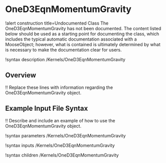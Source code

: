 # OneD3EqnMomentumGravity

!alert construction title=Undocumented Class
The OneD3EqnMomentumGravity has not been documented. The content listed below should be used as a starting point for
documenting the class, which includes the typical automatic documentation associated with a
MooseObject; however, what is contained is ultimately determined by what is necessary to make the
documentation clear for users.

!syntax description /Kernels/OneD3EqnMomentumGravity

## Overview

!! Replace these lines with information regarding the OneD3EqnMomentumGravity object.

## Example Input File Syntax

!! Describe and include an example of how to use the OneD3EqnMomentumGravity object.

!syntax parameters /Kernels/OneD3EqnMomentumGravity

!syntax inputs /Kernels/OneD3EqnMomentumGravity

!syntax children /Kernels/OneD3EqnMomentumGravity
